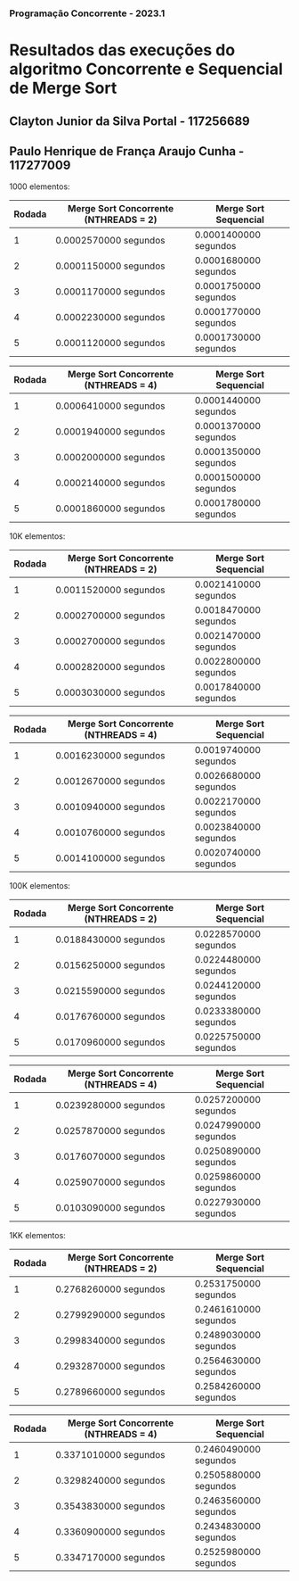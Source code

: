 ### Programação Concorrente - 2023.1


# Resultados das execuções do algoritmo Concorrente e Sequencial de Merge Sort

## Clayton Junior da Silva Portal - 117256689 
## Paulo Henrique de França Araujo Cunha - 117277009


1000 elementos:

| Rodada | Merge Sort Concorrente (NTHREADS = 2) | Merge Sort Sequencial |
|--------|--------------------------------------|-----------------------|
|   1    |         0.0002570000 segundos         |  0.0001400000 segundos |
|   2    |         0.0001150000 segundos         |  0.0001680000 segundos |
|   3    |         0.0001170000 segundos         |  0.0001750000 segundos |
|   4    |         0.0002230000 segundos         |  0.0001770000 segundos |
|   5    |         0.0001120000 segundos         |  0.0001730000 segundos |

| Rodada | Merge Sort Concorrente (NTHREADS = 4) | Merge Sort Sequencial |
|--------|--------------------------------------|-----------------------|
|   1    |         0.0006410000 segundos         |  0.0001440000 segundos |
|   2    |         0.0001940000 segundos         |  0.0001370000 segundos |
|   3    |         0.0002000000 segundos         |  0.0001350000 segundos |
|   4    |         0.0002140000 segundos         |  0.0001500000 segundos |
|   5    |         0.0001860000 segundos         |  0.0001780000 segundos |


10K elementos:

| Rodada | Merge Sort Concorrente (NTHREADS = 2) | Merge Sort Sequencial |
|--------|--------------------------------------|-----------------------|
|   1    |         0.0011520000 segundos         |  0.0021410000 segundos |
|   2    |         0.0002700000 segundos         |  0.0018470000 segundos |
|   3    |         0.0002700000 segundos         |  0.0021470000 segundos |
|   4    |         0.0002820000 segundos         |  0.0022800000 segundos |
|   5    |         0.0003030000 segundos         |  0.0017840000 segundos |

| Rodada | Merge Sort Concorrente (NTHREADS = 4) | Merge Sort Sequencial |
|--------|--------------------------------------|-----------------------|
|   1    |         0.0016230000 segundos         |  0.0019740000 segundos |
|   2    |         0.0012670000 segundos         |  0.0026680000 segundos |
|   3    |         0.0010940000 segundos         |  0.0022170000 segundos |
|   4    |         0.0010760000 segundos         |  0.0023840000 segundos |
|   5    |         0.0014100000 segundos         |  0.0020740000 segundos |


100K elementos:

| Rodada | Merge Sort Concorrente (NTHREADS = 2) | Merge Sort Sequencial |
|--------|--------------------------------------|-----------------------|
|   1    |         0.0188430000 segundos         |  0.0228570000 segundos |
|   2    |         0.0156250000 segundos         |  0.0224480000 segundos |
|   3    |         0.0215590000 segundos         |  0.0244120000 segundos |
|   4    |         0.0176760000 segundos         |  0.0233380000 segundos |
|   5    |         0.0170960000 segundos         |  0.0225750000 segundos |

| Rodada | Merge Sort Concorrente (NTHREADS = 4) | Merge Sort Sequencial |
|--------|--------------------------------------|-----------------------|
|   1    |         0.0239280000 segundos         |  0.0257200000 segundos |
|   2    |         0.0257870000 segundos         |  0.0247990000 segundos |
|   3    |         0.0176070000 segundos         |  0.0250890000 segundos |
|   4    |         0.0259070000 segundos         |  0.0259860000 segundos |
|   5    |         0.0103090000 segundos         |  0.0227930000 segundos |

1KK elementos:

| Rodada | Merge Sort Concorrente (NTHREADS = 2) | Merge Sort Sequencial |
|--------|--------------------------------------|-----------------------|
|   1    |         0.2768260000 segundos         |  0.2531750000 segundos |
|   2    |         0.2799290000 segundos         |  0.2461610000 segundos |
|   3    |         0.2998340000 segundos         |  0.2489030000 segundos |
|   4    |         0.2932870000 segundos         |  0.2564630000 segundos |
|   5    |         0.2789660000 segundos         |  0.2584260000 segundos |


| Rodada | Merge Sort Concorrente (NTHREADS = 4) | Merge Sort Sequencial |
|--------|--------------------------------------|-----------------------|
|   1    |         0.3371010000 segundos         |  0.2460490000 segundos |
|   2    |         0.3298240000 segundos         |  0.2505880000 segundos |
|   3    |         0.3543830000 segundos         |  0.2463560000 segundos |
|   4    |         0.3360900000 segundos         |  0.2434830000 segundos |
|   5    |         0.3347170000 segundos         |  0.2525980000 segundos |

